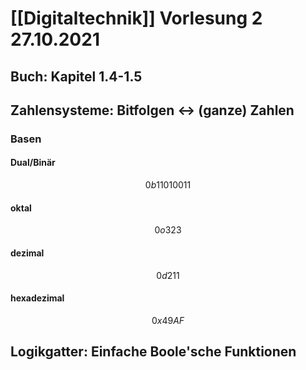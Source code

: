 # [[Digitaltechnik]] Vorlesung 2 27.10.2021
## Buch: Kapitel 1.4-1.5
## Zahlensysteme: Bitfolgen <-> (ganze) Zahlen
### Basen
#### Dual/Binär
$$0b11010011$$
#### oktal
$$0o323$$
#### dezimal
$$0d211$$
#### hexadezimal
$$0x49AF$$
## Logikgatter: Einfache Boole'sche Funktionen
